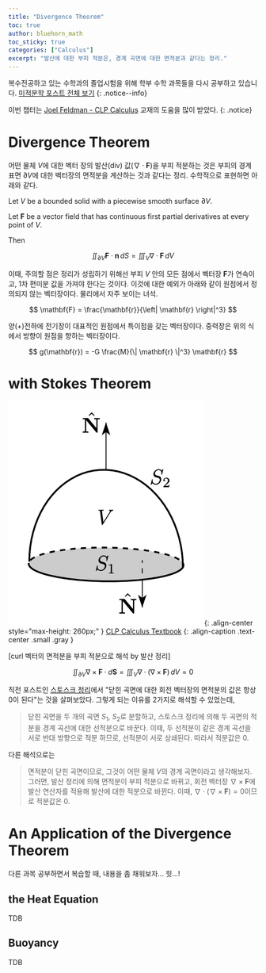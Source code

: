 ```yaml
---
title: "Divergence Theorem"
toc: true
author: bluehorn_math
toc_sticky: true
categories: ["Calculus"]
excerpt: "발산에 대한 부피 적분은, 경계 곡면에 대한 면적분과 같다는 정리."
---
```



복수전공하고 있는 수학과의 졸업시험을 위해 학부 수학 과목들을 다시 공부하고 있습니다. [미적분학 포스트 전체 보기](/categories/calculus)
{: .notice--info}


이번 챕터는 [Joel Feldman - CLP Calculus](https://personal.math.ubc.ca/~CLP/) 교재의 도움을 많이 받았다.
{: .notice}

# Divergence Theorem

어떤 물체 $V$에 대한 벡터 장의 발산(div) 값($\nabla \cdot \mathbf{F}$)을 부피 적분하는 것은 부피의 경계 표면 $\partial V$에 대한 벡터장의 면적분을 계산하는 것과 같다는 정리. 수학적으로 표현하면 아래와 같다.

<div class="theorem" markdown="1">

Let $V$ be a bounded solid with a piecewise smooth surface $\partial V$.

Let $\mathbf{F}$ be a vector field that has continuous first partial derivatives at every point of $V$.

Then

$$
\iint_{\partial V} \mathbf{F} \cdot \mathbf{n} \, dS
= \iiint_{V} \nabla \cdot \mathbf{F} \, dV
$$

</div>

이때, 주의할 점은 정리가 성립하기 위해선 부피 $V$ 안의 모든 점에서 벡터장 $\mathbf{F}$가 연속이고, 1차 편미분 값을 가져야 한다는 것이다. 이것에 대한 예외가 아래와 같이 원점에서 정의되지 않는 벡터장이다. 물리에서 자주 보이는 녀석.

$$
\mathbf{F} = \frac{\mathbf{r}}{\left| \mathbf{r} \right|^3}
$$

양(+)전하에 전기장이 대표적인 원점에서 특이점을 갖는 벡터장이다. 중력장은 위의 식에서 방향이 원점을 향하는 벡터장이다.

$$
g(\mathbf{r}) = -G \frac{M}{\| \mathbf{r} \|^3} \mathbf{r}
$$


# with Stokes Theorem

![](/images/mathematics/calculus-2/stokes-theorem-closed-curve.png){: .align-center style="max-height: 260px;" }
[CLP Calculus Textbook](https://personal.math.ubc.ca/~CLP/CLP4/)
{: .align-caption .text-center .small .gray }

<div class="theorem" markdown="1">

[curl 벡터의 면적분을 부피 적분으로 해석 by 발산 정리]

$$
\iint_{\partial V}  \nabla \times \mathbf{F} \cdot d\mathbf{S}
= \iiint_{V} \nabla \cdot (\nabla \times \mathbf{F}) \, dV = 0
$$

</div>

직전 포스트인 [스토스크 정리](/2024/08/11/stokes-theorem/)에서 "닫힌 곡면에 대한 회전 벡터장의 면적분의 값은 항상 0이 된다"는 것을 살펴보았다. 그렇게 되는 이유를 2가지로 해석할 수 있었는데,

> 닫힌 곡면을 두 개의 곡면 $S_1$, $S_2$로 분할하고, 스토스크 정리에 의해 두 곡면의 적분을 경계 곡선에 대한 선적분으로 바꾼다. 이때, 두 선적분이 같은 경계 곡선을 서로 반대 방향으로 적분 하므로, 선적분이 서로 상쇄된다. 따라서 적분값은 0.

다른 해석으로는

> 면적분이 닫힌 곡면이므로, 그것이 어떤 물체 $V$의 경계 곡면이라고 생각해보자. 그러면, 발산 정리에 의해 면적분이 부피 적분으로 바뀌고, 회전 벡터장 $\nabla \times \mathbf{F}$에 발산 연산자를 적용해 발산에 대한 적분으로 바뀐다. 이때, $\nabla \cdot (\nabla \times \mathbf{F}) = 0$이므로 적분값은 0.


# An Application of the Divergence Theorem

다른 과목 공부하면서 복습할 때, 내용을 좀 채워보자... 힛...!

## the Heat Equation

TDB

## Buoyancy

TDB
